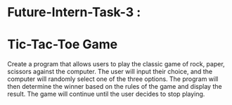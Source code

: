 # Future-Intern-Task-3 :



# Tic-Tac-Toe Game

Create a program that allows users to play the classic game of rock, paper,
scissors against the computer. The user will input their choice, and the computer
will randomly select one of the three options. The program will then determine the
winner based on the rules of the game and display the result. The game will continue 
until the user decides to stop playing.
